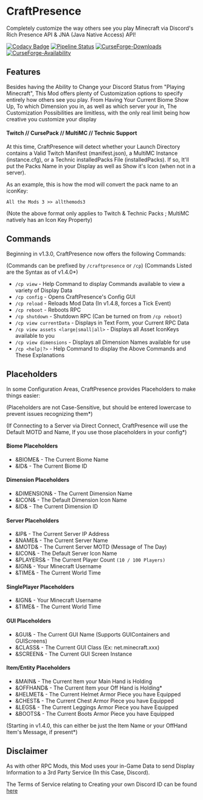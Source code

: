# CraftPresence
Completely customize the way others see you play Minecraft via Discord's Rich Presence API & JNA (Java Native Access) API!

[![Codacy Badge](https://api.codacy.com/project/badge/Grade/af71fdc17825460abdfd562777ac5133)](https://www.codacy.com/app/CDAGaming/CraftPresence?utm_source=gitlab.com&amp;utm_medium=referral&amp;utm_content=CDAGaming/CraftPresence&amp;utm_campaign=Badge_Grade)
[![Pipeline Status](https://gitlab.com/CDAGaming/CraftPresence/badges/master/pipeline.svg)](https://gitlab.com/CDAGaming/CraftPresence/commits/master)
[![CurseForge-Downloads](http://cf.way2muchnoise.eu/full_297038_downloads.svg)](https://minecraft.curseforge.com/projects/craftpresence)
[![CurseForge-Availability](http://cf.way2muchnoise.eu/versions/For%20MC_297038_all.svg)](https://minecraft.curseforge.com/projects/craftpresence)

## Features
Besides having the Ability to Change your Discord Status from "Playing Minecraft",
This Mod offers plenty of Customization options to specify entirely how others see you play.
From Having Your Current Biome Show Up, To which Dimension you in, as well as which server your in,
The Customization Possibilities are limitless, with the only real limit being how creative you customize your display

#### Twitch // CursePack // MultiMC // Technic Support
At this time, CraftPresence will detect whether your Launch Directory contains a Valid Twitch Manifest (manifest.json), a MultiMC Instance (instance.cfg), or a Technic installedPacks File (installedPacks).
If so, It'll put the Packs Name in your Display as well as Show it's Icon (when not in a server).

As an example, this is how the mod will convert the pack name to an iconKey:

`All the Mods 3 >> allthemods3`

(Note the above format only applies to Twitch & Technic Packs ; MultiMC natively has an Icon Key Property)

## Commands
Beginning in v1.3.0, CraftPresence now offers the following Commands:

(Commands can be prefixed by `/craftpresence` or `/cp`)
(Commands Listed are the Syntax as of v1.4.0*)

- `/cp view` - Help Command to display Commands available to view a variety of Display Data
- `/cp config` - Opens CraftPresence's Config GUI
- `/cp reload` - Reloads Mod Data (In v1.4.8, forces a Tick Event)
- `/cp reboot` - Reboots RPC
- `/cp shutdown` - Shutdown RPC (Can be turned on from `/cp reboot`)
- `/cp view currentData` - Displays in Text Form, your Current RPC Data
- `/cp view assets <large|small|all>` - Displays all Asset IconKeys available to you
- `/cp view dimensions` - Displays all Dimension Names available for use
- `/cp <help|?>` - Help Command to display the Above Commands and These Explanations

## Placeholders
In some Configuration Areas, CraftPresence provides Placeholders to make things easier:

(Placeholders are not Case-Sensitive, but should be entered lowercase to prevent issues recognizing them*)

(If Connecting to a Server via Direct Connect, CraftPresence will use the Default MOTD and Name, If you use those placeholders in your config*)

#### Biome Placeholders
- &BIOME& - The Current Biome Name
- &ID& - The Current Biome ID

#### Dimension Placeholders
- &DIMENSION& - The Current Dimension Name
- &ICON& - The Default Dimension Icon Name
- &ID& - The Current Dimension ID

#### Server Placeholders
- &IP& - The Current Server IP Address
- &NAME& - The Current Server Name
- &MOTD& - The Current Server MOTD (Message of The Day)
- &ICON& - The Default Server Icon Name
- &PLAYERS& - The Current Player Count `(10 / 100 Players)`
- &IGN& - Your Minecraft Username
- &TIME& - The Current World Time

#### SinglePlayer Placeholders
- &IGN& - Your Minecraft Username
- &TIME& - The Current World Time

#### GUI Placeholders
- &GUI& - The Current GUI Name (Supports GUIContainers and GUIScreens)
- &CLASS& - The Current GUI Class (Ex: net.minecraft.xxx)
- &SCREEN& - The Current GUI Screen Instance

#### Item/Entity Placeholders
- &MAIN& - The Current Item your Main Hand is Holding
- &OFFHAND& - The Current Item your Off Hand is Holding*
- &HELMET& - The Current Helmet Armor Piece you have Equipped
- &CHEST& - The Current Chest Armor Piece you have Equipped
- &LEGS& - The Current Leggings Armor Piece you have Equipped
- &BOOTS& - The Current Boots Armor Piece you have Equipped

(Starting in v1.4.0, this can either be just the Item Name or your OffHand Item's Message, if present*)

## Disclaimer
As with other RPC Mods, this Mod uses your in-Game Data to send Display Information to a 3rd Party
Service (In this Case, Discord).

The Terms of Service relating to Creating your own Discord ID can be found [here](https://discordapp.com/developers/docs/legal)